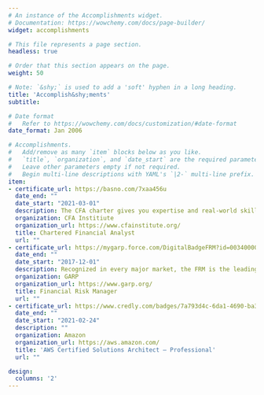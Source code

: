 ```yaml
---
# An instance of the Accomplishments widget.
# Documentation: https://wowchemy.com/docs/page-builder/
widget: accomplishments

# This file represents a page section.
headless: true

# Order that this section appears on the page.
weight: 50

# Note: `&shy;` is used to add a 'soft' hyphen in a long heading.
title: 'Accomplish&shy;ments'
subtitle:

# Date format
#   Refer to https://wowchemy.com/docs/customization/#date-format
date_format: Jan 2006

# Accomplishments.
#   Add/remove as many `item` blocks below as you like.
#   `title`, `organization`, and `date_start` are the required parameters.
#   Leave other parameters empty if not required.
#   Begin multi-line descriptions with YAML's `|2-` multi-line prefix.
item:
- certificate_url: https://basno.com/7xaa456u
  date_end: ""
  date_start: "2021-03-01"
  description: The CFA charter gives you expertise and real-world skills in investment analysis.
  organization: CFA Institiute
  organization_url: https://www.cfainstitute.org/
  title: Chartered Financial Analyst
  url: ""
- certificate_url: https://mygarp.force.com/DigitalBadgeFRM?id=0034000001kd7b2AAA
  date_end: ""
  date_start: "2017-12-01"
  description: Recognized in every major market, the FRM is the leading certification for risk managers.
  organization: GARP
  organization_url: https://www.garp.org/
  title: Financial Risk Manager
  url: ""
- certificate_url: https://www.credly.com/badges/7a793d4c-6da1-4690-ba32-dcfef617fa05
  date_end: ""
  date_start: "2021-02-24"
  description: ""
  organization: Amazon
  organization_url: https://aws.amazon.com/
  title: 'AWS Certified Solutions Architect – Professional'
  url: ""

design:
  columns: '2' 
---
```

